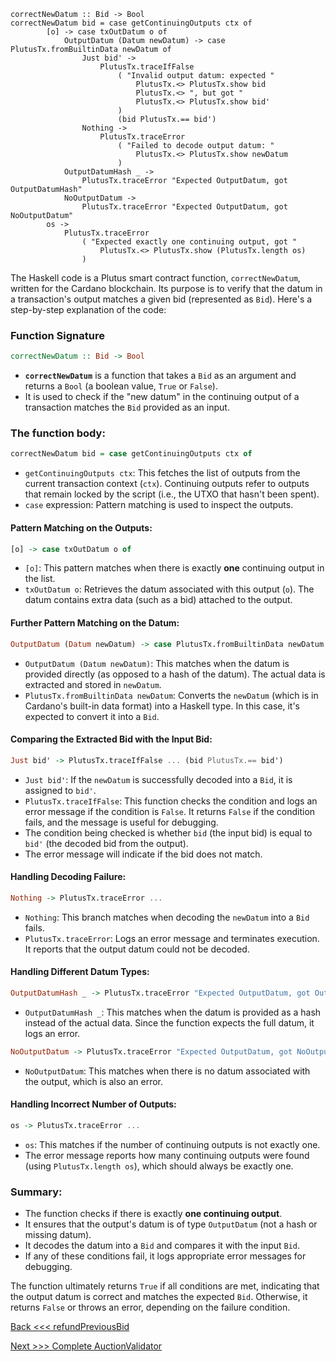 ```
correctNewDatum :: Bid -> Bool
correctNewDatum bid = case getContinuingOutputs ctx of
        [o] -> case txOutDatum o of
            OutputDatum (Datum newDatum) -> case PlutusTx.fromBuiltinData newDatum of
                Just bid' ->
                    PlutusTx.traceIfFalse
                        ( "Invalid output datum: expected "
                            PlutusTx.<> PlutusTx.show bid
                            PlutusTx.<> ", but got "
                            PlutusTx.<> PlutusTx.show bid'
                        )
                        (bid PlutusTx.== bid')
                Nothing ->
                    PlutusTx.traceError
                        ( "Failed to decode output datum: "
                            PlutusTx.<> PlutusTx.show newDatum
                        )
            OutputDatumHash _ ->
                PlutusTx.traceError "Expected OutputDatum, got OutputDatumHash"
            NoOutputDatum ->
                PlutusTx.traceError "Expected OutputDatum, got NoOutputDatum"
        os ->
            PlutusTx.traceError
                ( "Expected exactly one continuing output, got "
                    PlutusTx.<> PlutusTx.show (PlutusTx.length os)
                )
```

The Haskell code is a Plutus smart contract function, `correctNewDatum`, written for the Cardano blockchain. Its purpose is to verify that the datum in a transaction's output matches a given bid (represented as `Bid`). Here's a step-by-step explanation of the code:

### Function Signature
```haskell
correctNewDatum :: Bid -> Bool
```
- **`correctNewDatum`** is a function that takes a `Bid` as an argument and returns a `Bool` (a boolean value, `True` or `False`).
- It is used to check if the "new datum" in the continuing output of a transaction matches the `Bid` provided as an input.

### The function body:
```haskell
correctNewDatum bid = case getContinuingOutputs ctx of
```
- `getContinuingOutputs ctx`: This fetches the list of outputs from the current transaction context (`ctx`). Continuing outputs refer to outputs that remain locked by the script (i.e., the UTXO that hasn't been spent).
- `case` expression: Pattern matching is used to inspect the outputs.

#### Pattern Matching on the Outputs:
```haskell
[o] -> case txOutDatum o of
```
- `[o]`: This pattern matches when there is exactly **one** continuing output in the list.
- `txOutDatum o`: Retrieves the datum associated with this output (`o`). The datum contains extra data (such as a bid) attached to the output.

#### Further Pattern Matching on the Datum:
```haskell
OutputDatum (Datum newDatum) -> case PlutusTx.fromBuiltinData newDatum of
```
- `OutputDatum (Datum newDatum)`: This matches when the datum is provided directly (as opposed to a hash of the datum). The actual data is extracted and stored in `newDatum`.
- `PlutusTx.fromBuiltinData newDatum`: Converts the `newDatum` (which is in Cardano's built-in data format) into a Haskell type. In this case, it's expected to convert it into a `Bid`.

#### Comparing the Extracted Bid with the Input Bid:
```haskell
Just bid' -> PlutusTx.traceIfFalse ... (bid PlutusTx.== bid')
```
- `Just bid'`: If the `newDatum` is successfully decoded into a `Bid`, it is assigned to `bid'`.
- `PlutusTx.traceIfFalse`: This function checks the condition and logs an error message if the condition is `False`. It returns `False` if the condition fails, and the message is useful for debugging.
- The condition being checked is whether `bid` (the input bid) is equal to `bid'` (the decoded bid from the output).
- The error message will indicate if the bid does not match.

#### Handling Decoding Failure:
```haskell
Nothing -> PlutusTx.traceError ...
```
- `Nothing`: This branch matches when decoding the `newDatum` into a `Bid` fails.
- `PlutusTx.traceError`: Logs an error message and terminates execution. It reports that the output datum could not be decoded.

#### Handling Different Datum Types:
```haskell
OutputDatumHash _ -> PlutusTx.traceError "Expected OutputDatum, got OutputDatumHash"
```
- `OutputDatumHash _`: This matches when the datum is provided as a hash instead of the actual data. Since the function expects the full datum, it logs an error.

```haskell
NoOutputDatum -> PlutusTx.traceError "Expected OutputDatum, got NoOutputDatum"
```
- `NoOutputDatum`: This matches when there is no datum associated with the output, which is also an error.

#### Handling Incorrect Number of Outputs:
```haskell
os -> PlutusTx.traceError ...
```
- `os`: This matches if the number of continuing outputs is not exactly one.
- The error message reports how many continuing outputs were found (using `PlutusTx.length os`), which should always be exactly one.

### Summary:
- The function checks if there is exactly **one continuing output**.
- It ensures that the output's datum is of type `OutputDatum` (not a hash or missing datum).
- It decodes the datum into a `Bid` and compares it with the input `Bid`.
- If any of these conditions fail, it logs appropriate error messages for debugging.

The function ultimately returns `True` if all conditions are met, indicating that the output datum is correct and matches the expected `Bid`. Otherwise, it returns `False` or throws an error, depending on the failure condition.

[Back <<< refundPreviousBid](https://github.com/besiwims/plutus-tx-template/blob/main/refundsPreviousHighestBid.md)

[Next >>> Complete AuctionValidator](https://github.com/besiwims/plutus-tx-template/blob/main/app/AuctionValidator.hs)
